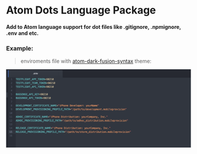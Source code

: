 Atom Dots Language Package
==============================

#### Add to Atom language support for dot files like .gitignore, .npmignore, .env and etc.

### Example:
> enviroments file with [atom-dark-fusion-syntax](https://atom.io/themes/atom-dark-fusion-syntax) theme:

![examaple.png](https://raw.githubusercontent.com/MaxGraey/language-dots/master/screenshots/example.png)

